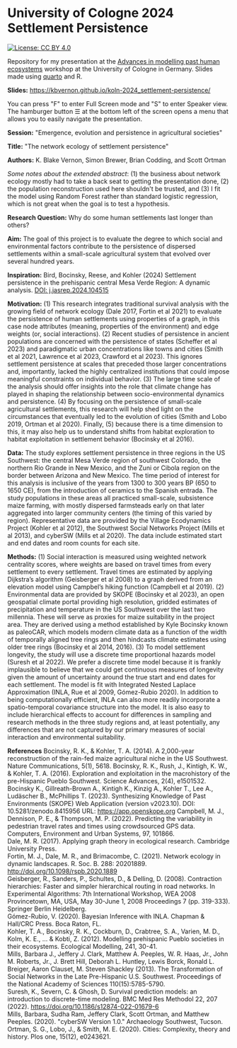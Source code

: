 
# University of Cologne 2024 Settlement Persistence

<!-- badges: start -->
[![License: CC BY 4.0](https://img.shields.io/badge/License-CC_BY_4.0-lightgrey.svg)](https://creativecommons.org/licenses/by/4.0/)
<!-- badges: end -->

Repository for my presentation at the [Advances in modelling past human ecosystems](https://ecosystem-modelling.uni-koeln.de/) workshop at the University of Cologne in Germany. Slides made using [quarto](https://quarto.org/) and R. 

__Slides:__ <https://kbvernon.github.io/koln-2024_settlement-persistence/>

You can press "F" to enter Full Screen mode and "S" to enter Speaker view. The hamburger button ☰ at the bottom left of the screen opens a menu that allows you to easily navigate the presentation.  

__Session:__ "Emergence, evolution and persistence in agricultural societies"

__Title:__ "The network ecology of settlement persistence"

__Authors:__ K. Blake Vernon, Simon Brewer, Brian Codding, and Scott Ortman

*Some notes about the extended abstract*: (1) the business about network ecology mostly had to take a back seat to getting the presentation done, (2) the population reconstruction used here shouldn't be trusted, and (3) I fit the model using Random Forest rather than standard logistic regression, which is not great when the goal is to test a hypothesis. 

**Research Question:** Why do some human settlements last longer than others?

**Aim:** The goal of this project is to evaluate the degree to which social and environmental factors contribute to the persistence of dispersed settlements within a small-scale agricultural system that evolved over several hundred years. 

**Inspiration:** Bird, Bocinsky, Reese, and Kohler (2024) Settlement persistence in the prehispanic central Mesa Verde Region: A dynamic analysis. [DOI: j.jasrep.2024.104515](https://doi.org/10.1016/j.jasrep.2024.104515)

**Motivation:** (1) This research integrates traditional survival analysis with the growing field of network ecology (Dale 2017, Fortin et al 2021) to evaluate the persistence of human settlements using properties of a graph, in this case node attributes (meaning, properties of the environment) and edge weights (or, social interactions). (2) Recent studies of persistence in ancient populations are concerned with the persistence of states (Scheffer et al 2023) and paradigmatic urban concentrations like towns and cities (Smith et al 2021, Lawrence et al 2023, Crawford et al 2023). This ignores settlement persistence at scales that preceded those larger concentrations and, importantly, lacked the highly centralized institutions that could impose meaningful constraints on individual behavior. (3) The large time scale of the analysis should offer insights into the role that climate change has played in shaping the relationship between socio-environmental dynamics and persistence. (4) By focusing on the persistence of small-scale agricultural settlements, this research will help shed light on the circumstances that eventually led to the evolution of cities (Smith and Lobo 2019, Ortman et al 2020). Finally, (5) because there is a time dimension to this, it may also help us to understand shifts from habitat exploration to habitat exploitation in settlement behavior (Bocinsky et al 2016).

**Data:** The study explores settlement persistence in three regions in the US Southwest: the central Mesa Verde region of southwest Colorado, the northern Rio Grande in New Mexico, and the Zuni or Cibola region on the border between Arizona and New Mexico. The time period of interest for this analysis is inclusive of the years from 1300 to 300 years BP (650 to 1650 CE), from the introduction of ceramics to the Spanish entrada. The study populations in these areas all practiced small-scale, subsistence maize farming, with mostly dispersed farmsteads early on that later aggregated into larger community centers (the timing of this varied by region). Representative data are provided by the Village Ecodynamics Project (Kohler et al 2012), the Southwest Social Networks Project (Mills et al 2013), and cyberSW (Mills et al 2020). The data include estimated start and end dates and room counts for each site.

**Methods:** (1) Social interaction is measured using weighted network centrality scores, where weights are based on travel times from every settlement to every settlement. Travel times are estimated by applying Dijkstra’s algorithm (Geisberger et al 2008) to a graph derived from an elevation model using Campbel’s hiking function (Campbell et al 2019). (2) Environmental data are provided by SKOPE (Bocinsky et al 2023), an open geospatial climate portal providing high resolution, gridded estimates of precipitation and temperature in the US Southwest over the last two millennia. These will serve as proxies for maize suitability in the project area. They are derived using a method established by Kyle Bocinsky known as paleoCAR, which models modern climate data as a function of the width of temporally aligned tree rings and then hindcasts climate estimates using older tree rings (Bocinsky et al 2014, 2016). (3) To model settlement longevity, the study will use a discrete time proportional hazards model (Suresh et al 2022). We prefer a discrete time model because it is frankly implausible to believe that we could get continuous measures of longevity given the amount of uncertainty around the true start and end dates for each settlement. The model is fit with Integrated Nested Laplace Approximation (INLA, Rue et al 2009, Gómez-Rubio 2020). In addition to being computationally efficient, INLA can also more readily incorporate a spatio-temporal covariance structure into the model. It is also easy to include hierarchical effects to account for differences in sampling and research methods in the three study regions and, at least potentially, any differences that are not captured by our primary measures of social interaction and environmental suitability.

**References**
Bocinsky, R. K., & Kohler, T. A. (2014). A 2,000-year reconstruction of the rain-fed maize agricultural niche in the US Southwest. Nature Communications, 5(1), 5618.
Bocinsky, R. K., Rush, J., Kintigh, K. W., & Kohler, T. A. (2016). Exploration and exploitation in the macrohistory of the pre-Hispanic Pueblo Southwest. Science Advances, 2(4), e1501532.  
Bocinsky K., Gillreath-Brown A., Kintigh K., Kinzig A., Kohler T., Lee A., Ludäscher B., McPhillips T. (2023). Synthesizing Knowledge of Past Environments (SKOPE) Web Application (version v2023.10). DOI: 10.5281/zenodo.8415956 URL: https://app.openskope.org
Campbell, M. J., Dennison, P. E., & Thompson, M. P. (2022). Predicting the variability in pedestrian travel rates and times using crowdsourced GPS data. Computers, Environment and Urban Systems, 97, 101866.  
Dale, M. R. (2017). Applying graph theory in ecological research. Cambridge University Press.  
Fortin, M. J., Dale, M. R., and Brimacombe, C. (2021). Network ecology in dynamic landscapes. R. Soc. B. 288: 20201889. http://doi.org/10.1098/rspb.2020.1889  
Geisberger, R., Sanders, P., Schultes, D., & Delling, D. (2008). Contraction hierarchies: Faster and simpler hierarchical routing in road networks. In Experimental Algorithms: 7th International Workshop, WEA 2008 Provincetown, MA, USA, May 30-June 1, 2008 Proceedings 7 (pp. 319-333). Springer Berlin Heidelberg.  
Gómez-Rubio, V. (2020). Bayesian Inference with INLA. Chapman & Hall/CRC Press. Boca Raton, FL.  
Kohler, T. A., Bocinsky, R. K., Cockburn, D., Crabtree, S. A., Varien, M. D., Kolm, K. E., ... & Kobti, Z. (2012). Modelling prehispanic Pueblo societies in their ecosystems. Ecological Modelling, 241, 30-41.  
Mills, Barbara J., Jeffery J. Clark, Matthew A. Peeples, W. R. Haas, Jr., John M. Roberts, Jr., J. Brett Hill, Deborah L. Huntley, Lewis Borck, Ronald L. Breiger, Aaron Clauset, M. Steven Shackley (2013). The Transformation of Social Networks in the Late Pre-Hispanic U.S. Southwest. Proceedings of the National Academy of Sciences 110(15):5785-5790.  
Suresh, K., Severn, C. & Ghosh, D. Survival prediction models: an introduction to discrete-time modeling. BMC Med Res Methodol 22, 207 (2022). https://doi.org/10.1186/s12874-022-01679-6  
Mills, Barbara, Sudha Ram, Jeffery Clark, Scott Ortman, and Matthew Peeples. (2020). "cyberSW Version 1.0." Archaeology Southwest, Tucson.  
Ortman, S. G., Lobo, J., & Smith, M. E. (2020). Cities: Complexity, theory and history. Plos one, 15(12), e0243621.  
